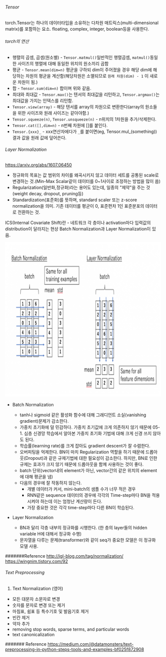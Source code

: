 ###### Tensor

torch.Tensor는 하나의 데이터타입을 소유하는 다차원 매트릭스(multi-dimensional matrix)를 포함하는 요소. floating, complex, integer, boolean등을 사용한다.

###### torch의 연산

- 행렬의 곱셈, 곱셈(원소별) - `Tensor.matmul()`일반적인 행렬곱셈, `matmul()`동일한 사이즈의 행렬에 대해 동일한 위치의 원소끼리 곱함
- 평균 - `Tensor.mean(dim=n)` 평균을 구하되 dim이 주어졌을 경우 해당 dim에 해당하는 차원의 평균을 계산함(해당차원은 소멸되므로 `원래 차원(dim) - 1` 이 새로운 차원이 됨.)
- 합 - `Tensor.sum(dim=n)` 합이며 위와 같음.
- 최대와 최대값 - `Tensor.max()`는 텐서의 최대값을 리턴하고, `Tensor.argmax()`는 최대값을 가지는 인덱스를 리턴함.
- `Tensor.view(array)` - 해당 텐서를 array의 차원으로 변환한다(array의 원소들을 위한 사이즈와 원래 사이즈는 같아야함.)
- `Tensor.squeeze(n)`, `Tensor.unsqueeze(n)` - n위치의 1차원을 추가/삭제한다.
- `Tensor.cat([],dim=n)` - n번째 차원에 []를 붙인다.
- `Tensor.{xxx}_` - xxx연산자에다가 `_`를 붙이면(eg, Tensor.mul_(something)) 결과 값을 원래 값에 덮어쓴다. 


###### Layer Normalization

https://arxiv.org/abs/1607.06450
- 정규화의 목표는 값 범위의 차이를 왜곡시키지 않고 데이터 세트를 공통된 scale로 변경하는 것.(Min-Max Scalar같이 데이터를 0~1사이로 조정하는 방법을 많이 씀)
- Regularization(일반화,정규화)라는 용어도 있는데, 일종의 "제약"을 주는 것(weight decay, dropout, pruning등)
- Standardization(표준화)를 뜻하며, standard scaler 또는 z-score normalization을 의미. 기존 데이터를 평균이 0, 표준편차 1인 표준분포의 데이터로 전환하는 것.

ICS(Internal Covariate Shift)란 - 네트워크 각 층이나 activation마다 입력값의 distribution이 달라지는 현상
Batch Normalization과 Layer Normalization이 있음.

<img src="/resources/transformer/normalization.png" width="600" height="500"><br>

- Batch Normalization

  - tanh나 sigmoid 같은 활성화 함수에 대해 그래디언트 소실(vanishing gradient)문제가 감소한다.
  - 가중치 초기화에 덜 민감하다. 가중치 초기값에 크게 의존하지 않기 때문에 05-1. 심층 신경망 학습에서 알아본 가중치 초기화 기법에 대해 크게 신경 쓰지 않아도 된다.
  - 학습률(learning rate)를 크게 잡아도 gradient descent가 잘 수렴한다.
  - 오버피팅을 억제한다. BN이 마치 Regularization 역할을 하기 때문에 드롭아웃(Dropout)과 같은 규제기법에 대한 필요성이 감소한다.  하지만, BN로 인한 규제는 효과가 크지 않기 때문에 드롭아웃을 함께 사용하는 것이 좋다.
  - batch 단위(vector내의 element가 아닌, vector간의 같은 위치의 element에 대해 평균을 냄)
  - 다음의 경우에 잘 작동하지 않는다.
    - 개별 데이터가 커서, mini-batch의 샘플 수가 너무 적은 경우
    - RNN같은 sequence 데이터의 경우에 각각의 Time-step마다 BN을 적용시켜야 하는데 이는 엄청난 계산량이 든다.
    - 가장 중요한 것은 각각 time-step마다 다른 BN이 학습된다.

- Layer Normalization 
  - BN과 달리 각층 내부의 정규화를 시행한다. (한 층의 layer들의 hidden variable H에 대해서 정규화 수행)
  - 문자열을 다루는 문제(transformer)와 같이 seq가 중요한 모델은 이 정규화 모델 사용.

#######Reference
http://igl-blog.com/tag/normalization/
https://wingnim.tistory.com/92


###### Text Preprocessing
1) Text Normalization (영어)
 - 모든 대문자 소문자로 변경
 - 숫자를 문자로 변경 또는 제거
 - 마침표, 쉼표 등 특수기호 및 발음기호 제거
 - 빈칸 제거
 - 약자 추가
 - removing stop words, sparse terms, and particular words
 - text canonicalization

####### Reference
https://medium.com/@datamonsters/text-preprocessing-in-python-steps-tools-and-examples-bf025f872908
